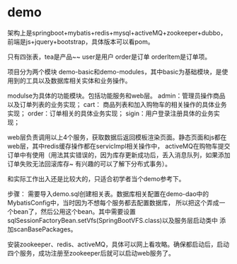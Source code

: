 # demo
架构上是springboot+mybatis+redis+mysql+activeMQ+zookeeper+dubbo，前端是js+jquery+bootstrap，具体版本可以看pom。

只有四张表，tea是产品~~ user是用户  order是订单 orderItem是订单项。

项目分为两个模块 demo-basic和demo-modules，其中basic为基础模块，是使用到的工具以及数据库相关实体和业务操作。

modulse为具体的功能模块。包括功能服务和web层。
admin：管理员操作商品以及订单列表的业务实现；
cart： 商品列表和加入购物车的相关操作的具体业务实现；
order：订单相关的具体业务实现；
sigin：用户登录注册具体的业务实现；

web层负责调用以上4个服务，获取数据后返回模板渲染页面。静态页面和js都在web层，其中redis缓存操作都在servicImpl相关操作中，
activeMQ在购物车提交订单中有使用（用法其实错误的，因为库存更新成功后，丢入消息队列，如果添加订单失败无法回滚库存~
有兴趣的可以了解下分布式事务）。

和实际工作出入还是比较大的，只适合初学者当个demo参考下。

步骤：
需要导入demo.sql创建相关表。数据库相关配置在demo-dao中的MybatisConfig中，当时因为不想每个服务都去配置数据库，
所以把这个弄成一个bean了，然后公用这个bean。其中需要设置sqlSessionFactoryBean.setVfs(SpringBootVFS.class)以及服务层启动类中
添加scanBasePackages。

安装zookeeper、redis、activeMQ，具体可以网上看攻略。确保都启动后，启动四个服务，成功注册至zookeeper后就可以启动web服务了。
